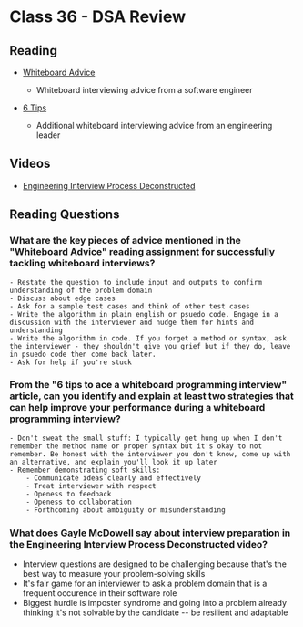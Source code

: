 # Class 36 - DSA Review

## Reading

- [Whiteboard Advice](https://hackernoon.com/the-best-whiteboard-interview-advice-i-ever-received-3ebbfa72e4a)
    - Whiteboard interviewing advice from a software engineer

- [6 Tips](https://blog.usejournal.com/6-tips-to-ace-a-whiteboard-programming-interview-f06c1b378bc6)
    - Additional whiteboard interviewing advice from an engineering leader

## Videos

- [Engineering Interview Process Deconstructed](https://www.youtube.com/watch?v=KdXAUst8bdo)

## Reading Questions

### What are the key pieces of advice mentioned in the "Whiteboard Advice" reading assignment for successfully tackling whiteboard interviews?

    - Restate the question to include input and outputs to confirm understanding of the problem domain
    - Discuss about edge cases
    - Ask for a sample test cases and think of other test cases
    - Write the algorithm in plain english or psuedo code. Engage in a discussion with the interviewer and nudge them for hints and understanding
    - Write the algorithm in code. If you forget a method or syntax, ask the interviewer - they shouldn't give you grief but if they do, leave in psuedo code then come back later.
    - Ask for help if you're stuck

### From the "6 tips to ace a whiteboard programming interview" article, can you identify and explain at least two strategies that can help improve your performance during a whiteboard programming interview?

    - Don't sweat the small stuff: I typically get hung up when I don't remember the method name or proper syntax but it's okay to not remember. Be honest with the interviewer you don't know, come up with an alternative, and explain you'll look it up later
    - Remember demonstrating soft skills:
        - Communicate ideas clearly and effectively
        - Treat interviewer with respect
        - Openess to feedback
        - Openess to collaboration
        - Forthcoming about ambiguity or misunderstanding

### What does Gayle McDowell say about interview preparation in the Engineering Interview Process Deconstructed video?

- Interview questions are designed to be challenging because that's the best way to measure your problem-solving skills
- It's fair game for an interviewer to ask a problem domain that is a frequent occurence in their software role
- Biggest hurdle is imposter syndrome and going into a problem already thinking it's not solvable by the candidate -- be resilient and adaptable

